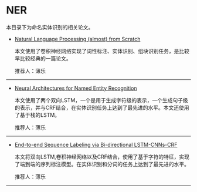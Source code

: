 # NER

本目录下为命名实体识别的相关论文。

* [Natural Language Processing (almost) from Scratch](https://github.com/NEU-NLPLAB/neu_nlplab_learning/blob/master/paper/NER/2011-Natural%20language%20processing%20(almost)%20from%20scratch.pdf)

    本文使用了卷积神经网络实现了词性标注、实体识别、组块识别任务，是比较早比较经典的一篇论文。

    推荐人：薄乐
     
-----


* [Neural Architectures for Named Entity Recognition](https://github.com/NEU-NLPLAB/neu_nlplab_learning/blob/master/paper/NER/2011-Natural%20language%20processing%20(almost)%20from%20scratch.pdf)

    本文使用了两个双向LSTM，一个是用于生成字符级的表示，一个生成句子级的表示，并与CRF结合，在实体识别任务上达到了最先进的水平。本文还使用了基于栈的LSTM。

    推荐人：薄乐
     
-----

* [End-to-end Sequence Labeling via Bi-directional LSTM-CNNs-CRF](https://github.com/NEU-NLPLAB/neu_nlplab_learning/blob/master/paper/NER/2016-ACL-End-to-end%20Sequence%20Labeling%20via%20Bi-directional%20LSTM-CNNs-CRF.pdf)

     本文将双向LSTM,卷积神经网络以及CRF结合，使用了基于字符的特征，实现了端到端的序列标注模型。在实体识别和分词的任务上达到了最先进的水平。

     推荐人：薄乐

-----
